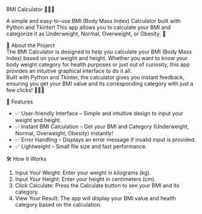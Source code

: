 BMI Calculator 🏋️‍♂️📏<br>

A simple and easy-to-use BMI (Body Mass Index) Calculator built with Python and Tkinter! This app allows you to calculate your BMI and categorize it as Underweight, Normal, Overweight, or Obesity. 🚀<br>

📝 About the Project<br>
The BMI Calculator is designed to help you calculate your BMI (Body Mass Index) based on your weight and height. Whether you want to know your body weight category for health purposes or just out of curiosity, this app provides an intuitive graphical interface to do it all.<br>
Built with Python and Tkinter, the calculator gives you instant feedback, ensuring you get your BMI value and its corresponding category with just a few clicks! 🧑‍💻✨<br>

🔧 Features<br>
* ✅ User-friendly Interface – Simple and intuitive design to input your weight and height.<br>
* ✅ Instant BMI Calculation – Get your BMI and Category (Underweight, Normal, Overweight, Obesity) instantly!<br>
* ✅ Error Handling – Displays an error message if invalid input is provided.<br>
* ✅ Lightweight – Small file size and fast performance.<br>

🛠️ How It Works<br>
1. Input Your Weight: Enter your weight in kilograms (kg).<br>
2. Input Your Height: Enter your height in centimeters (cm).<br>
3. Click Calculate: Press the Calculate button to see your BMI and its category.<br>
4. View Your Result: The app will display your BMI value and health category based on the calculation.<br>
